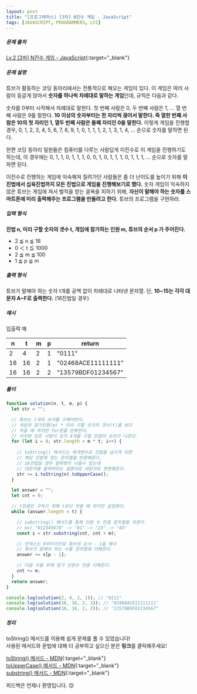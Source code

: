 ```yaml
---
layout: post
title: "[프로그래머스] [3차] N진수 게임 - JavaScript"
tags: [JAVASCRIPT, PROGRAMMERS, LV1]
---
```


##### 문제 출처

[Lv.2 [3차] N진수 게임 - JavaScript](https://school.programmers.co.kr/learn/courses/30/lessons/17687?language=javascript){:target="\_blank"}

##### 문제 설명

튜브가 활동하는 코딩 동아리에서는 전통적으로 해오는 게임이 있다. 이 게임은 여러 사람이 둥글게 앉아서 **숫자를 하나씩 차례대로 말하는 게임**인데, 규칙은 다음과 같다.

숫자를 0부터 시작해서 차례대로 말한다. 첫 번째 사람은 0, 두 번째 사람은 1, … 열 번째 사람은 9를 말한다.
**10 이상의 숫자부터는 한 자리씩 끊어서 말한다. 즉 열한 번째 사람은 10의 첫 자리인 1, 열두 번째 사람은 둘째 자리인 0을 말한다.**
이렇게 게임을 진행할 경우,
0, 1, 2, 3, 4, 5, 6, 7, 8, 9, 1, 0, 1, 1, 1, 2, 1, 3, 1, 4, …
순으로 숫자를 말하면 된다.

한편 코딩 동아리 일원들은 컴퓨터를 다루는 사람답게 이진수로 이 게임을 진행하기도 하는데, 이 경우에는
0, 1, 1, 0, 1, 1, 1, 0, 0, 1, 0, 1, 1, 1, 0, 1, 1, 1, …
순으로 숫자를 말하면 된다.

이진수로 진행하는 게임에 익숙해져 질려가던 사람들은 좀 더 난이도를 높이기 위해 **이진법에서 십육진법까지 모든 진법으로 게임을 진행해보기로 했다.** 숫자 게임이 익숙하지 않은 튜브는 게임에 져서 벌칙을 받는 굴욕을 피하기 위해, **자신이 말해야 하는 숫자를 스마트폰에 미리 출력해주는 프로그램을 만들려고 한다.** 튜브의 프로그램을 구현하라.

##### 입력 형식

**진법 n, 미리 구할 숫자의 갯수 t, 게임에 참가하는 인원 m, 튜브의 순서 p 가 주어진다.**

- 2 ≦ n ≦ 16
- 0 ＜ t ≦ 1000
- 2 ≦ m ≦ 100
- 1 ≦ p ≦ m

##### 출력 형식

튜브가 말해야 하는 숫자 t개를 공백 없이 차례대로 나타낸 문자열. 단, **10~15는 각각 대문자 A~F로 출력한다.** (16진법일 경우)

##### 예시

입출력 예

| n   | t   | m   | p   | return             |
| --- | --- | --- | --- | ------------------ |
| 2   | 4   | 2   | 1   | "0111"             |
| 16  | 16  | 2   | 1   | "02468ACE11111111" |
| 16  | 16  | 2   | 2   | "13579BDF01234567" |

##### 풀이

```javascript
function solution(n, t, m, p) {
  let str = "";

  // 튜브는 t개의 숫자를 구해야한다.
  // 게임의 참가인원(m) * 미리 구할 숫자의 갯수(t)를 보다
  // 작을 때 까지만 for문을 반복한다.
  // 이러면 모든 사람이 숫자 4개를 구할 만큼의 숫자가 나온다.
  for (let i = 0; str.length < m * t; i++) {
    
    // toString() 메서드는 매개변수로 진법을 넘기게 되면
    // 해당 진법에 맞는 문자열을 반환해준다.
    // 16진법일 경우 알파벳이 나올수 있는데
    // 대문자를 출력하라는 설명대로 대문자로 변환해준다.
    str += i.toString(n).toUpperCase();
  }

  let answer = "";
  let cnt = 0;

  // t만큼만 구하기 위해 t보다 작을 때 까지만 설정한다.
  while (answer.length < t) {

    // substring() 메서드를 통해 인원 수 만큼 문자열을 자른다.
    // ex) "012345678" -> "01" -> "23" -> "45"
    const s = str.substring(cnt, cnt + m);

    // 인덱스는 0부터이므로 튜브의 순서 - 1을 해서
    // 튜브가 말해야 하는 수를 문자열에 더해준다.
    answer += s[p - 1];

    // 다음 수를 위해 참가 인원수 만큼 더해준다.
    cnt += m;
  }
  return answer;
}

console.log(solution(2, 4, 2, 1)); // "0111"
console.log(solution(16, 16, 2, 1)); // "02468ACE11111111"
console.log(solution(16, 16, 2, 2)); // "13579BDF01234567"
```

##### 정리

toString() 메서드를 이용해 쉽게 문제를 풀 수 있었습니다!<br/>
사용된 메서드와 문법에 대해 더 공부하고 싶으신 분은 **링크**를 클릭해주세요!

[toString() 메서드 - MDN](https://developer.mozilla.org/ko/docs/Web/JavaScript/Reference/Global_Objects/Number/toString){:target="\_blank"}<br />
[toUpperCase() 메서드 - MDN](https://developer.mozilla.org/ko/docs/Web/JavaScript/Reference/Global_Objects/String/toUpperCase){:target="\_blank"}<br />
[substring() 메서드 - MDN](https://developer.mozilla.org/ko/docs/Web/JavaScript/Reference/Global_Objects/String/substring){:target="\_blank"}<br />

피드백은 언제나 환영입니다. 😊
